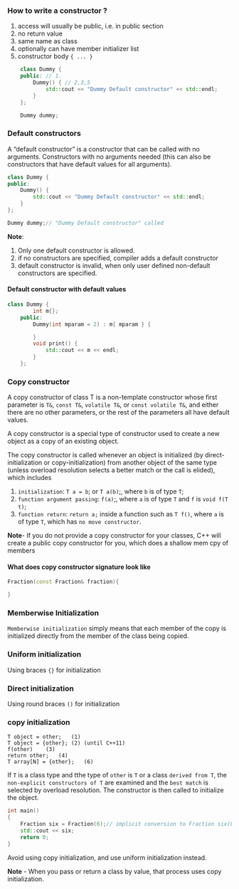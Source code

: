 
### How to write a constructor ?

1. access will usually be public, i.e. in public section
2. no return value
3. same name as class
4. optionally can have member initializer list
5. constructor body `{ ... }`

```cpp
	class Dummy {
	public: // 1.
		Dummy() { // 2,3,5
			std::cout << "Dummy Default constructor" << std::endl;
		}
	};

	Dummy dummy;
```

### Default constructors
A “default constructor” is a constructor that can be called with no arguments.
Constructors with no arguments needed (this can also be constructors that have default values for all arguments).

```cpp
class Dummy {
public:
	Dummy() {
		std::cout << "Dummy Default constructor" << std::endl;
	}
};

Dummy dummy;// "Dummy Default constructor" called
```

**Note**: 
1. Only one default constructor is allowed.
2. if no constructors are specified, compiler adds a default constructor
3. default constructor is invalid, when only user defined non-default constructors are specified.

#### Default constructor with default values

```cpp
class Dummy {
		int m{};
	public:
		Dummy(int mparam = 2) : m{ mparam } {

		}
		void print() {
			std::cout << m << endl;
		}
	};
```

### Copy constructor

A copy constructor of class T is a non-template constructor whose first parameter is `T&‍`, `const T&‍`, `volatile T&‍`, or `const volatile T&‍`, and either there are no other parameters, or the rest of the parameters all have default values.

A copy constructor is a special type of constructor used to create a new object as a copy of an existing object.

The copy constructor is called whenever an object is initialized (by direct-initialization or copy-initialization) from another object of the same type (unless overload resolution selects a better match or the call is elided), which includes

1. `initialization`: `T a = b`; or `T a(b)`;, where `b` is of type `T`;
2. `function argument passing`: `f(a)`;, where `a` is of type `T` and `f` is `void f(T t)`;
3. `function return`: `return a;` inside a function such as `T f()`, where `a` is of type `T`, which has `no move constructor`.


**Note**- If you do not provide a copy constructor for your classes, C++ will create a public copy constructor for you, which does a shallow mem cpy of members

#### What does copy constructor signature look like
```cpp
Fraction(const Fraction& fraction){

}
```

### Memberwise Initialization

`Memberwise initialization` simply means that each member of the copy is initialized directly from the member of the class being copied.

### Uniform initialization

Using braces `{}` for initialization

### Direct initialization

Using round braces `()` for initialization


### copy initialization

```
T object = other;	(1)	
T object = {other};	(2)	(until C++11)
f(other)	(3)
return other;	(4)
T array[N] = {other};	(6)	
```
If `T` is a class type and tthe type of `other` is `T` or a class `derived from T`, the `non-explicit constructors of T` are examined and the `best match` is selected by overload resolution. The constructor is then called to initialize the object.

```cpp
int main()
{
    Fraction six = Fraction(6);// implicit conversion to Fraction six(Fraction(6)); which will invoke copy constructor
    std::cout << six;
    return 0;
}
```

Avoid using copy initialization, and use uniform initialization instead.

**Note** - When you pass or return a class by value, that process uses copy initialization.

